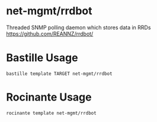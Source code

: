 # net-mgmt/rrdbot
Threaded SNMP polling daemon which stores data in RRDs
https://github.com/REANNZ/rrdbot/

# Bastille Usage
```shell
bastille template TARGET net-mgmt/rrdbot
```

# Rocinante Usage
```shell
rocinante template net-mgmt/rrdbot
```
